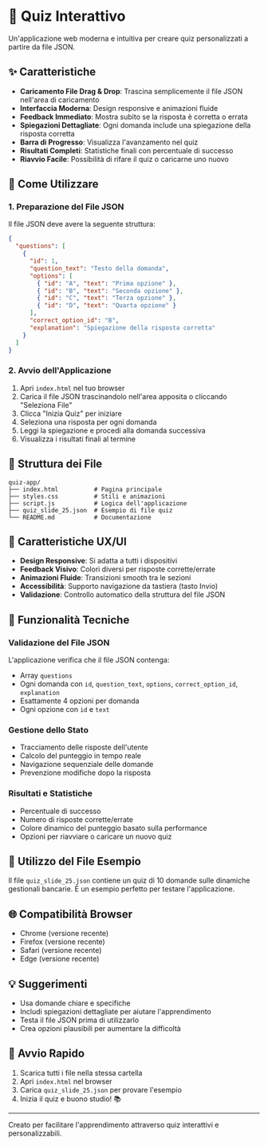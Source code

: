 # 🎯 Quiz Interattivo

Un'applicazione web moderna e intuitiva per creare quiz personalizzati a partire da file JSON.

## ✨ Caratteristiche

- **Caricamento File Drag & Drop**: Trascina semplicemente il file JSON nell'area di caricamento
- **Interfaccia Moderna**: Design responsive e animazioni fluide
- **Feedback Immediato**: Mostra subito se la risposta è corretta o errata
- **Spiegazioni Dettagliate**: Ogni domanda include una spiegazione della risposta corretta
- **Barra di Progresso**: Visualizza l'avanzamento nel quiz
- **Risultati Completi**: Statistiche finali con percentuale di successo
- **Riavvio Facile**: Possibilità di rifare il quiz o caricarne uno nuovo

## 🚀 Come Utilizzare

### 1. Preparazione del File JSON

Il file JSON deve avere la seguente struttura:

```json
{
  "questions": [
    {
      "id": 1,
      "question_text": "Testo della domanda",
      "options": [
        { "id": "A", "text": "Prima opzione" },
        { "id": "B", "text": "Seconda opzione" },
        { "id": "C", "text": "Terza opzione" },
        { "id": "D", "text": "Quarta opzione" }
      ],
      "correct_option_id": "B",
      "explanation": "Spiegazione della risposta corretta"
    }
  ]
}
```

### 2. Avvio dell'Applicazione

1. Apri `index.html` nel tuo browser
2. Carica il file JSON trascinandolo nell'area apposita o cliccando "Seleziona File"
3. Clicca "Inizia Quiz" per iniziare
4. Seleziona una risposta per ogni domanda
5. Leggi la spiegazione e procedi alla domanda successiva
6. Visualizza i risultati finali al termine

## 📁 Struttura dei File

```
quiz-app/
├── index.html          # Pagina principale
├── styles.css          # Stili e animazioni
├── script.js           # Logica dell'applicazione
├── quiz_slide_25.json  # Esempio di file quiz
└── README.md           # Documentazione
```

## 🎨 Caratteristiche UX/UI

- **Design Responsive**: Si adatta a tutti i dispositivi
- **Feedback Visivo**: Colori diversi per risposte corrette/errate
- **Animazioni Fluide**: Transizioni smooth tra le sezioni
- **Accessibilità**: Supporto navigazione da tastiera (tasto Invio)
- **Validazione**: Controllo automatico della struttura del file JSON

## 🔧 Funzionalità Tecniche

### Validazione del File JSON
L'applicazione verifica che il file JSON contenga:
- Array `questions`
- Ogni domanda con `id`, `question_text`, `options`, `correct_option_id`, `explanation`
- Esattamente 4 opzioni per domanda
- Ogni opzione con `id` e `text`

### Gestione dello Stato
- Tracciamento delle risposte dell'utente
- Calcolo del punteggio in tempo reale
- Navigazione sequenziale delle domande
- Prevenzione modifiche dopo la risposta

### Risultati e Statistiche
- Percentuale di successo
- Numero di risposte corrette/errate
- Colore dinamico del punteggio basato sulla performance
- Opzioni per riavviare o caricare un nuovo quiz

## 🎯 Utilizzo del File Esempio

Il file `quiz_slide_25.json` contiene un quiz di 10 domande sulle dinamiche gestionali bancarie. È un esempio perfetto per testare l'applicazione.

## 🌐 Compatibilità Browser

- Chrome (versione recente)
- Firefox (versione recente)
- Safari (versione recente)
- Edge (versione recente)

## 💡 Suggerimenti

- Usa domande chiare e specifiche
- Includi spiegazioni dettagliate per aiutare l'apprendimento
- Testa il file JSON prima di utilizzarlo
- Crea opzioni plausibili per aumentare la difficoltà

## 🚀 Avvio Rapido

1. Scarica tutti i file nella stessa cartella
2. Apri `index.html` nel browser
3. Carica `quiz_slide_25.json` per provare l'esempio
4. Inizia il quiz e buono studio! 📚

---

Creato per facilitare l'apprendimento attraverso quiz interattivi e personalizzabili. 
